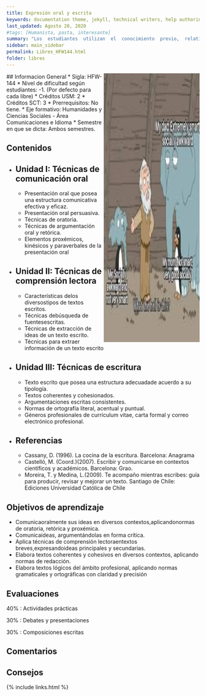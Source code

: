 ```yaml
---
title: Expresión oral y escrita
keywords: documentation theme, jekyll, technical writers, help authoring tools, hat replacements
last_updated: Agosto 20, 2020
#tags: [Humanista, pasta, interesante]
summary: "Los  estudiantes  utilizan  el  conocimiento  previo,  relativo  al  uso  de  su  lengua  materna  para desarrollar habilidades  lingüísticas,  que  les  permiten  comunicarse    eficaz  y  eficientemente,  tanto  en forma oral  como escrita. Aplican habilidades  de comunicación en diversos contextos, tanto en ámbitos personales, sociales como profesionales."
sidebar: main_sidebar
permalink: Libres_HFW144.html
folder: libres
---
```


<img align="right" width="250" height="700" src="images/libres/HFW144.jpg">
## Informacion General
* Sigla: HFW-144
* Nivel de dificultad según estudiantes: -1. (Por defecto para cada libre)
* Créditos USM: 2
* Créditos SCT: 3
* Prerrequisitos: No tiene.
* Eje formativo: Humanidades y Ciencias Sociales - Área Comunicaciones e Idioma
* Semestre en que se dicta: Ambos semestres.



## Contenidos
* ## Unidad I: Técnicas de comunicación oral
    * Presentación oral que posea una estructura comunicativa efectiva y eficaz.
    * Presentación oral persuasiva.
    * Técnicas de oratoria.
    * Técnicas de argumentación oral y retórica.
    * Elementos proxémicos, kinésicos y paraverbales de la presentación oral
* ## Unidad II: Técnicas de comprensión lectora
    * Características delos diversostipos de textos escritos.
    * Técnicas debúsqueda de fuentesescritas.
    * Técnicas de extracción de ideas de un texto escrito.
    * Técnicas para extraer información de un texto escrito
* ## Unidad III: Técnicas de escritura
    * Texto escrito que posea una estructura adecuadade acuerdo a su tipología.
    * Textos coherentes y cohesionados.
    * Argumentaciones escritas consistentes.
    * Normas de ortografía literal, acentual y puntual.
    * Géneros profesionales de currículum vitae, carta formal y correo electrónico profesional.

* ## Referencias
    * Cassany,  D.  (1996).  La  cocina  de la  escritura.  Barcelona: Anagrama
    * Castelló,  M.  (Coord.)(2007).  Escribir  y  comunicarse  en contextos científicos y académicos. Barcelona: Grao.
    * Moreira,  T.  y  Medina,  L.(2009).  Te  acompaño  mientras escribes:  guía  para  producir,  revisar  y  mejorar  un  texto. Santiago de Chile: Ediciones Universidad Católica de Chile

## Objetivos de aprendizaje

* Comunicaoralmente sus ideas en diversos contextos,aplicandonormas de oratoria, retórica y proxémica.
* Comunicaideas, argumentándolas en forma crítica.
* Aplica técnicas  de comprensión  lectoraentextos  breves,expresandoideas  principales  y secundarias.
* Elabora textos coherentes y cohesivos en diversos contextos, aplicando normas de redacción.
* Elabora textos  lógicos  del  ámbito  profesional, aplicando normas  gramaticales  y  ortográficas con claridad y precisión



## Evaluaciones
40%
 : Actividades prácticas

30%
 : Debates y presentaciones

30%
 : Composiciones escritas





## Comentarios



## Consejos



{% include links.html %}
